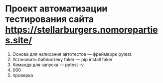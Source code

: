 # Проект автоматизации тестирования сайта https://stellarburgers.nomoreparties.site/
1. Основа для написания автотестов — фреймворк pytest.
2. Установить библиотеку faker — pip install faker
3. Команда для запуска — pytest -v. 
4. 000
5. проверка
